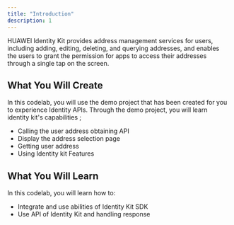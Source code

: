 ```yaml
---
title: "Introduction"
description: 1
---
```



<p>
	HUAWEI Identity Kit provides address management services for users, including adding, editing, deleting, and querying addresses, and enables the users to grant the permission for apps to access their addresses through a single tap on the screen.
</p>
<h2>
	<strong>What You Will Create</strong>
</h2>
<p>In this codelab, you will use the demo project that has been created for you to experience Identity APIs. Through the demo project, you will learn identity kit's capabilities ;</p>
<ul>
	<li>Calling the user address obtaining API</li>
	<li>Display the address selection page</li>
	<li>Getting user address</li>
	<li>Using Identity kit Features</li>
</ul>
<h2 class="checklist">
	<strong>What You Will Learn</strong>
</h2>
<p>
	In this codelab, you will learn how to:
</p>
<ul class="checklist">
	<li>Integrate and use abilities of Identity Kit SDK</li>
  <li>Use API of Identity Kit and handling response</li>
</ul>
